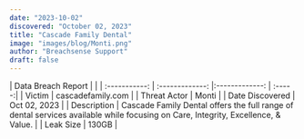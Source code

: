 ```yaml
---
date: "2023-10-02"
discovered: "October 02, 2023"
title: "Cascade Family Dental"
image: "images/blog/Monti.png"
author: "Breachsense Support"
draft: false
---
```


| Data Breach Report           |              | 
| :-----------: | :-------------:     |:-------------:    | :-----:|
| Victim      | cascadefamily.com      | 
| Threat Actor      | Monti      | 
| Date Discovered      | Oct 02, 2023      | 
| Description      | Cascade Family Dental offers the full range of dental services available while focusing on Care, Integrity, Excellence, & Value.      | 
| Leak Size      | 130GB      | 

